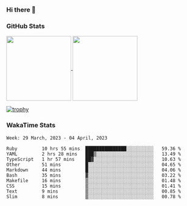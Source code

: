 ### Hi there 👋

### GitHub Stats

<a href="https://github.com/anuraghazra/github-readme-stats">
  <img align="center" height="170px" src="https://github-readme-stats.vercel.app/api/top-langs/?username=tksfjt1024&layout=compact&count_private=true&show_icons=true&show_icons=true&theme=graywhite" />
</a>
<a href="https://github.com/anuraghazra/github-readme-stats">
  <img align="center" height="170px" src="https://github-readme-stats.vercel.app/api?username=tksfjt1024&count_private=true&show_icons=true&show_icons=true&theme=graywhite" />
</a>

[![trophy](https://github-profile-trophy.vercel.app/?username=tksfjt1024)](https://github.com/ryo-ma/github-profile-trophy)

### WakaTime Stats

<!--START_SECTION:waka-->
```text
Week: 29 March, 2023 - 04 April, 2023

Ruby         10 hrs 55 mins  ███████████████░░░░░░░░░░   59.36 % 
YAML         2 hrs 28 mins   ███▒░░░░░░░░░░░░░░░░░░░░░   13.49 % 
TypeScript   1 hr 57 mins    ██▓░░░░░░░░░░░░░░░░░░░░░░   10.63 % 
Other        51 mins         █░░░░░░░░░░░░░░░░░░░░░░░░   04.65 % 
Markdown     44 mins         █░░░░░░░░░░░░░░░░░░░░░░░░   04.06 % 
Bash         35 mins         ▓░░░░░░░░░░░░░░░░░░░░░░░░   03.22 % 
Makefile     16 mins         ▒░░░░░░░░░░░░░░░░░░░░░░░░   01.48 % 
CSS          15 mins         ▒░░░░░░░░░░░░░░░░░░░░░░░░   01.41 % 
Text         9 mins          ▒░░░░░░░░░░░░░░░░░░░░░░░░   00.85 % 
Slim         8 mins          ▒░░░░░░░░░░░░░░░░░░░░░░░░   00.78 % 
```
<!--END_SECTION:waka-->
